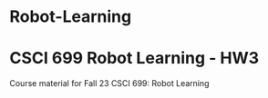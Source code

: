 # Robot-Learning

# CSCI 699 Robot Learning - HW3
Course material for Fall 23 CSCI 699: Robot Learning
